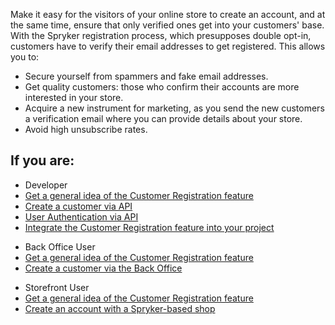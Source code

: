 Make it easy for the visitors of your online store to create an account, and at the same time, ensure that only verified ones get into your customers' base. With the Spryker registration process, which presupposes double opt-in, customers have to verify their email addresses to get registered. This allows you to:

* Secure yourself from spammers and fake email addresses.
* Get quality customers: those who confirm their accounts are more interested in your store.
* Acquire a new instrument for marketing, as you send the new customers a verification email where you can provide details about your store.
* Avoid high unsubscribe rates.

## If you are: 

<div class="mr-container">
    <div class="mr-list-container">
        <!-- col1 -->
        <div class="mr-col">
            <ul class="mr-list mr-list-green">
                <li class="mr-title">Developer</li>
                <li><a href="https://documentation.spryker.com/docs/en/customer-registration-feature-overview" class="mr-link">Get a general idea of the Customer Registration feature</a></li>
                <li><a href="https://documentation.spryker.com/docs/customers#create-a-customer" class="mr-link">Create a customer via API</a></li>
                <li><a href="https://documentation.spryker.com/docs/authentication-and-authorization#user-authentication" class="mr-link">User Authentication via API</a></li>
                <li><a href="https://documentation.spryker.com/docs/customer-account-management-feature-integration" class="mr-link">Integrate the Customer Registration feature into your project</a></li> 
            </ul>
        </div>
        <!-- col2 -->
        <div class="mr-col">
            <ul class="mr-list mr-list-blue">
                <li class="mr-title"> Back Office User</li>
                <li><a href="https://documentation.spryker.com/docs/en/customer-registration-feature-overview" class="mr-link">Get a general idea of the Customer Registration feature</a></li>
                <li><a href="https://documentation.spryker.com/docs/managing-customers#creating-a-customer">Create a customer via the Back Office </a></li>
            </ul>
        </div>
        <!-- col3 -->
        <div class="mr-col">
            <ul class="mr-list mr-list-red">
                <li class="mr-title">Storefront User</li>
                 <li><a href="https://documentation.spryker.com/docs/en/customer-registration-feature-overview" class="mr-link">Get a general idea of the Customer Registration feature</a></li>
                <li><a href="https://documentation.spryker.com/docs/en/shop-guide-creating-an-account" class="mr-link">Create an account with a Spryker-based shop</a></li>
            </ul>
        </div>
    </div>
</div>